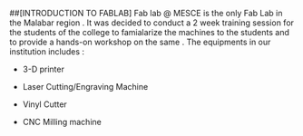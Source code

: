 ##[INTRODUCTION TO FABLAB]
Fab lab @ MESCE is the only Fab Lab in the Malabar region . It was decided to conduct a 2 week training session for the students of the college to famialarize the machines to the students and to provide a hands-on workshop on the same . The equipments in our institution includes :
- 3-D printer

- Laser Cutting/Engraving Machine

- Vinyl Cutter

- CNC Milling machine
